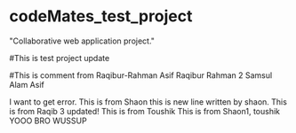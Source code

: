 # codeMates_test_project
"Collaborative web application project."

#This is test project update 

#This is comment from Raqibur-Rahman
Asif
Raqibur Rahman 2
Samsul Alam Asif 

I want to get error. 
This is from Shaon
this is new line written by shaon.
This is from Raqib 3 updated!
This is from Toushik
This is from Shaon1, toushik
YOOO BRO WUSSUP